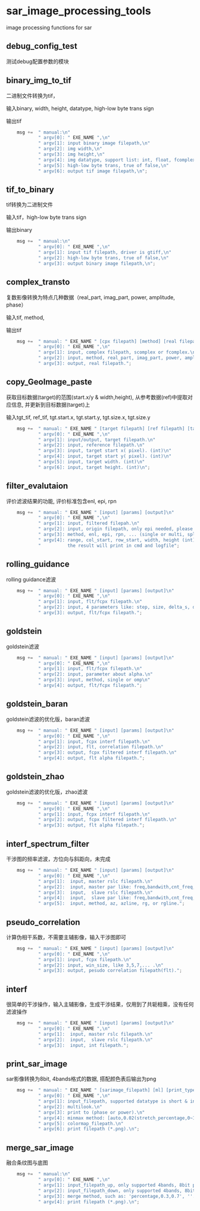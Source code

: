 # sar_image_processing_tools

image processing functions for sar

## debug_config_test

测试debug配置参数的模块

## binary_img_to_tif

二进制文件转换为tif，

输入binary, width, height, datatype,  high-low byte trans sign

输出tif

```cpp
    msg +=  " manual:\n" 
            " argv[0]: " EXE_NAME ",\n"
            " argv[1]: input binary image filepath,\n"
            " argv[2]: img width,\n"
            " argv[3]: img height,\n"
            " argv[4]: img datatype, support list: int, float, fcomplex ...\n"
            " argv[5]: high-low byte trans, true of false,\n"
            " argv[6]: output tif image filepath,\n";
```

## tif_to_binary

tif转换为二进制文件

输入tif，high-low byte trans sign

输出binary

```cpp
    msg +=  " manual:\n" 
            " argv[0]: " EXE_NAME ",\n"
            " argv[1]: input tif filepath, driver is gtiff,\n"
            " argv[2]: high-low byte trans, true of false,\n"
            " argv[3]: output binary image filepath,\n";
```

## complex_transto

复数影像转换为特点几种数据（real_part, imag_part, power, amplitude, phase）

输入tif, method,

输出tif

```cpp
    msg +=  " manual: " EXE_NAME " [cpx filepath] [method] [real filepath]\n" 
            " argv[0]: " EXE_NAME ",\n"
            " argv[1]: input, complex filepath, scomplex or fcomplex.\n"
            " argv[2]: input, method, real_part, imag_part, power, amplitude, phase.\n"
            " argv[3]: output, real filepath.";
```

## copy_GeoImage_paste

获取目标数据(target)的范围(start.x/y & width,height), 从参考数据(ref)中提取对应信息, 并更新到目标数据(target)上

输入tgt_tif, ref_tif, tgt.start.x, tgt.start.y, tgt.size.x, tgt.size.y

```cpp
    msg +=  " manual: " EXE_NAME " [target filepath] [ref filepath] [target start x] [target start y] [target width] [target height]\n" 
            " argv[0]: " EXE_NAME ",\n"
            " argv[1]: input/output, target filepath.\n"
            " argv[2]: input, reference filepath.\n"
            " argv[3]: input, target start x( pixel). (int)\n"
            " argv[4]: input, target start y( pixel). (int)\n"
            " argv[5]: input, target width. (int)\n"
            " argv[6]: input, target height. (int)\n";
```

## filter_evalutaion

评价滤波结果的功能, 评价标准包含enl, epi, rpn

```cpp
    msg +=  " manual: " EXE_NAME " [input] [params] [output]\n" 
            " argv[0]: " EXE_NAME ",\n"
            " argv[1]: input, filtered filepah.\n"
            " argv[2]: input, origin filepath, only epi needed, please print '-' if the method you selected don't need it.\n"
            " argv[3]: method, enl, epi, rpn, ... (single or multi, splited by ',')\n"
            " argv[4]: range, col_start, row_start, width, height (int)\n"
            "          the result will print in cmd and logfile";
```

## rolling_guidance

rolling guidance滤波

```cpp
    msg +=  " manual: " EXE_NAME " [input] [params] [output]\n" 
            " argv[0]: " EXE_NAME ",\n"
            " argv[1]: input, flt/fcpx filepath.\n"
            " argv[2]: input, 4 parameters like: step, size, delta_s, delta_r.\n"
            " argv[3]: output, flt/fcpx filepath.";
```

## goldstein

goldstein滤波

```cpp
    msg +=  " manual: " EXE_NAME " [input] [params] [output]\n" 
            " argv[0]: " EXE_NAME ",\n"
            " argv[1]: input, flt/fcpx filepath.\n"
            " argv[2]: input, parameter about alpha.\n"
            " argv[3]: input, method, single or omp\n"
            " argv[4]: output, flt/fcpx filepath.";
```

## goldstein_baran

goldstein滤波的优化版，baran滤波

```cpp
    msg +=  " manual: " EXE_NAME " [input] [params] [output]\n" 
            " argv[0]: " EXE_NAME ",\n"
            " argv[1]: input, fcpx interf filepath.\n"
            " argv[2]: input, flt, correlation filepath.\n"
            " argv[3]: output, fcpx filtered interf filepath.\n"
            " argv[4]: output, flt alpha filepath.";
```

## goldstein_zhao

goldstein滤波的优化版，zhao滤波

```cpp
    msg +=  " manual: " EXE_NAME " [input] [params] [output]\n" 
            " argv[0]: " EXE_NAME ",\n"
            " argv[1]: input, fcpx interf filepath.\n"
            " argv[2]: output, fcpx filtered interf filepath.\n"
            " argv[3]: output, flt alpha filepath.";
```

## interf_spectrum_filter

干涉图的频率滤波，方位向与斜距向，未完成

```cpp
    msg +=  " manual: " EXE_NAME " [input] [params] [output]\n" 
            " argv[0]: " EXE_NAME ",\n"
            " argv[1]:  input, master rslc filepath.\n"
            " argv[2]:  input, master par like: freq,bandwith,cnt_freq,inc.\n"
            " argv[3]:  input,  slave rslc filepath.\n"
            " argv[4]:  input,  slave par like: freq,bandwith,cnt_freq,inc.\n"
            " argv[5]:  input, method, az, azline, rg, or rgline.";
```

## pseudo_correlation

计算伪相干系数，不需要主辅影像，输入干涉图即可

```cpp
    msg +=  " manual: " EXE_NAME " [input] [params] [output]\n" 
            " argv[0]: " EXE_NAME ",\n"
            " argv[1]: input, fcpx filepath.\n"
            " argv[2]: input, win_size, like 3,5,7,... .\n"
            " argv[3]: output, pesudo correlation filepath(flt).";
```

## interf

很简单的干涉操作，输入主辅影像，生成干涉结果，仅用到了共轭相乘，没有任何滤波操作

```cpp
    msg +=  " manual: " EXE_NAME " [input] [params] [output]\n" 
            " argv[0]: " EXE_NAME ",\n"
            " argv[1]:  input, master rslc filepath.\n"
            " argv[2]:  input,  slave rslc filepath.\n"
            " argv[3]:  input, int filepath.";
```

## print_sar_image

sar影像转换为8bit, 4bands格式的数据, 搭配颜色表后输出为png

```cpp
    msg +=  " manual: " EXE_NAME " [sarimage_filepath] [ml] [print_type] [minmax_method] [colormap_filepath] [png_filepath]\n" 
            " argv[0]: " EXE_NAME ",\n"
            " argv[1]: input_filepath, supported datatype is short & int & float, scomplex, and fcomplex.\n"
            " argv[2]: multilook.\n"
            " argv[3]: print to (phase or power).\n"
            " argv[4]: minmax method: [auto,0.02(stretch_percentage,0~1)] or [manual,0,1(min & max)].\n"
            " argv[5]: colormap_filepath.\n"
            " argv[6]: print filepath (*.png).\n";
```

## merge_sar_image

融合条纹图与底图

```cpp
    msg +=  " manual:\n" 
            " argv[0]: " EXE_NAME ",\n"
            " argv[1]: input_filepath_up, only supported 4bands, 8bit png image.\n"
            " argv[2]: input_filepath_down, only supported 4bands, 8bit png image.\n"
            " argv[3]: merge method, such as: 'percentage,0.3,0.7', ''.\n"
            " argv[4]: print filepath (*.png).\n";
```
